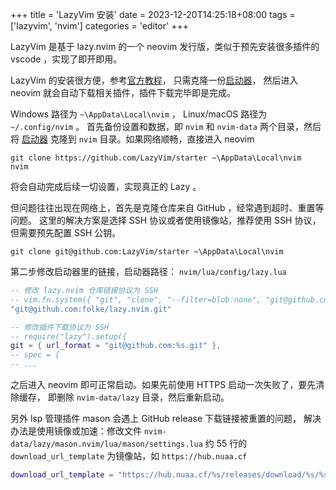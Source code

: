 +++
title = 'LazyVim 安装'
date = 2023-12-20T14:25:18+08:00
tags = ['lazyvim', 'nvim']
categories = 'editor'
+++

LazyVim 是基于 lazy.nvim 的一个 neovim 发行版，类似于预先安装很多插件的 vscode
，实现了即开即用。

<!--more-->

LazyVim 的安装很方便，参考[官方教程](https://www.lazyvim.org/installation)，
只需克隆一份[启动器](https://github.com/LazyVim/starter)，
然后进入 neovim 就会自动下载相关插件，插件下载完毕即是完成。

Windows 路径为 `~\AppData\Local\nvim` ， Linux/macOS 路径为 `~/.config/nvim` 。
首先备份设置和数据，即 `nvim` 和 `nvim-data` 两个目录，然后将
[启动器](https://github.com/LazyVim/starter)
克隆到 `nvim` 目录。如果网络顺畅，直接进入 neovim

```
git clone https://github.com/LazyVim/starter ~\AppData\Local\nvim
nvim
```

将会自动完成后续一切设置，实现真正的 Lazy 。

但问题往往出现在网络上，首先是克隆仓库来自 GitHub ，经常遇到超时、重置等问题。
这里的解决方案是选择 SSH 协议或者使用镜像站，推荐使用 SSH 协议，但需要预先配置 SSH 公钥。

```
git clone git@github.com:LazyVim/starter ~\AppData\Local\nvim
```

第二步修改启动器里的链接，启动器路径： `nvim/lua/config/lazy.lua`

```lua
-- 修改 lazy.nvim 仓库链接协议为 SSH
-- vim.fn.system({ "git", "clone", "--filter=blob:none", "git@github.com:folke/lazy.nvim.git", "--branch=stable", lazypath })
"git@github.com:folke/lazy.nvim.git"

-- 修改插件下载协议为 SSH
-- require("lazy").setup({
git = { url_format = "git@github.com:%s.git" },
-- spec = {
-- ...
```

之后进入 neovim 即可正常启动。如果先前使用 HTTPS 启动一次失败了，要先清除缓存，
即删除 `nvim-data/lazy` 目录，然后重新启动。

另外 lsp 管理插件 mason 会遇上 GitHub release 下载链接被重置的问题，
解决办法是使用镜像或加速：修改文件
`nvim-data/lazy/mason.nvim/lua/mason/settings.lua`
约 55 行的 `download_url_template` 为镜像站，如 `https://hub.nuaa.cf`

```lua
download_url_template = "https://hub.nuaa.cf/%s/releases/download/%s/%s",
```
